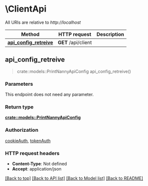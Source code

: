 # \ClientApi

All URIs are relative to *http://localhost*

Method | HTTP request | Description
------------- | ------------- | -------------
[**api_config_retreive**](ClientApi.md#api_config_retreive) | **GET** /api/client | 



## api_config_retreive

> crate::models::PrintNannyApiConfig api_config_retreive()


### Parameters

This endpoint does not need any parameter.

### Return type

[**crate::models::PrintNannyApiConfig**](PrintNannyApiConfig.md)

### Authorization

[cookieAuth](../README.md#cookieAuth), [tokenAuth](../README.md#tokenAuth)

### HTTP request headers

- **Content-Type**: Not defined
- **Accept**: application/json

[[Back to top]](#) [[Back to API list]](../README.md#documentation-for-api-endpoints) [[Back to Model list]](../README.md#documentation-for-models) [[Back to README]](../README.md)

